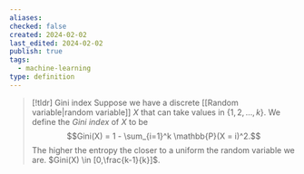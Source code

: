 ```yaml
---
aliases: 
checked: false
created: 2024-02-02
last_edited: 2024-02-02
publish: true
tags:
  - machine-learning
type: definition
---
```

>[!tldr] Gini index
>Suppose we have a discrete [[Random variable|random variable]] $X$ that can take values in $\{1, 2, \ldots, k\}$. We define the *Gini index* of $X$ to be
>$$Gini(X) = 1 - \sum_{i=1}^k \mathbb{P}(X = i)^2.$$
>The higher the entropy the closer to a uniform the random variable we are. $Gini(X) \in [0,\frac{k-1}{k}]$.

